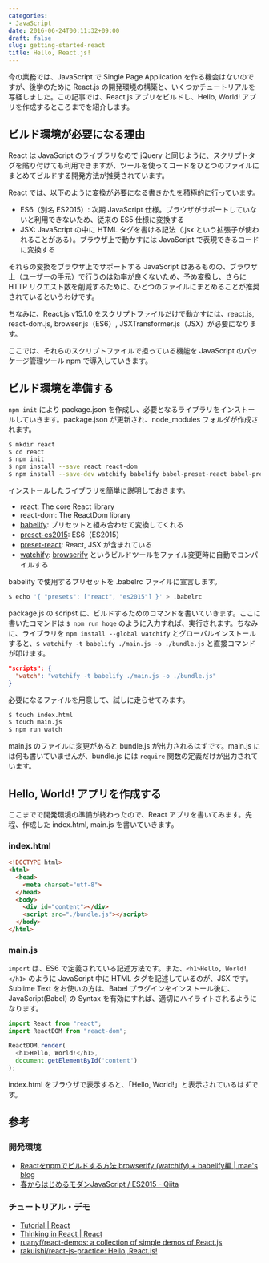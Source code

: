 ```yaml
---
categories:
- JavaScript
date: 2016-06-24T00:11:32+09:00
draft: false
slug: getting-started-react
title: Hello, React.js!
---
```


今の業務では、JavaScript で Single Page Application を作る機会はないのですが、後学のために React.js の開発環境の構築と、いくつかチュートリアルを写経しました。この記事では、React.js アプリをビルドし、Hello, World! アプリを作成するところまでを紹介します。

## ビルド環境が必要になる理由

React は JavaScript のライブラリなので jQuery と同じように、スクリプトタグを貼り付けても利用できますが、ツールを使ってコードをひとつのファイルにまとめてビルドする開発方法が推奨されています。

React では、以下のように変換が必要になる書きかたを積極的に行っています。

* ES6（別名 ES2015）: 次期 JavaScript 仕様。ブラウザがサポートしていないと利用できないため、従来の ES5 仕様に変換する
* JSX: JavaScript の中に HTML タグを書ける記法（.jsx という拡張子が使われることがある）。ブラウザ上で動かすには JavaScript で表現できるコードに変換する

それらの変換をブラウザ上でサポートする JavaScript はあるものの、ブラウザ上（ユーザーの手元）で行うのは効率が良くないため、予め変換し、さらに HTTP リクエスト数を削減するために、ひとつのファイルにまとめることが推奨されているというわけです。

ちなみに、React.js v15.1.0 をスクリプトファイルだけで動かすには、react.js, react-dom.js, browser.js（ES6）, JSXTransformer.js（JSX）が必要になります。

ここでは、それらのスクリプトファイルで担っている機能を JavaScript のパッケージ管理ツール npm で導入していきます。

## ビルド環境を準備する

`npm init` により package.json を作成し、必要となるライブラリをインストールしていきます。package.json が更新され、node_modules フォルダが作成されます。

```bash
$ mkdir react
$ cd react
$ npm init
$ npm install --save react react-dom
$ npm install --save-dev watchify babelify babel-preset-react babel-preset-es2015
```

インストールしたライブラリを簡単に説明しておきます。

* react: The core React library
* react-dom: The ReactDom library
* [babelify](https://github.com/babel/babelify): プリセットと組み合わせて変換してくれる
* [preset-es2015](http://babeljs.io/docs/plugins/preset-es2015/): ES6（ES2015）
* [preset-react](http://babeljs.io/docs/plugins/preset-react/): React, JSX が含まれている
* [watchify](https://github.com/substack/watchify): [browserify](https://github.com/substack/node-browserify) というビルドツールをファイル変更時に自動でコンパイルする

babelify で使用するプリセットを .babelrc ファイルに宣言します。

```bash
$ echo '{ "presets": ["react", "es2015"] }' > .babelrc
```

package.js の scripst に、ビルドするためのコマンドを書いていきます。ここに書いたコマンドは `$ npm run hoge` のように入力すれば、実行されます。ちなみに、ライブラリを `npm install --global watchify` とグローバルインストールすると、`$ watchify -t babelify ./main.js -o ./bundle.js` と直接コマンドが叩けます。

```json
"scripts": {
  "watch": "watchify -t babelify ./main.js -o ./bundle.js"
}
```

必要になるファイルを用意して、試しに走らせてみます。

```bash
$ touch index.html
$ touch main.js
$ npm run watch
```

main.js のファイルに変更があると bundle.js が出力されるはずです。main.js には何も書いていませんが、bundle.js には `require` 関数の定義だけが出力されています。

## Hello, World! アプリを作成する

ここまでで開発環境の準備が終わったので、React アプリを書いてみます。先程、作成した index.html, main.js を書いていきます。

### index.html

```html
<!DOCTYPE html>
<html>
  <head>
    <meta charset="utf-8">
  </head>
  <body>
    <div id="content"></div>
    <script src="./bundle.js"></script>
  </body>
</html>
```

### main.js

`import` は、ES6 で定義されている記述方法です。また、`<h1>Hello, World!</h1>` のように JavaScript 中に HTML タグを記述しているのが、JSX です。Sublime Text をお使いの方は、Babel プラグインをインストール後に、JavaScript(Babel) の Syntax を有効にすれば、適切にハイライトされるようになります。

```javascript
import React from "react";
import ReactDOM from "react-dom";

ReactDOM.render(
  <h1>Hello, World!</h1>,
  document.getElementById('content')
);
```

index.html をブラウザで表示すると、「Hello, World!」と表示されているはずです。

## 参考

### 開発環境

* [Reactをnpmでビルドする方法 browserify (watchify) + babelify編 | mae's blog](http://mae.chab.in/archives/2765)
* [春からはじめるモダンJavaScript / ES2015 - Qiita](http://qiita.com/mizchi/items/3bbb3f466a3b5011b509)

### チュートリアル・デモ

* [Tutorial | React](https://facebook.github.io/react/docs/tutorial.html)
* [Thinking in React | React](https://facebook.github.io/react/docs/thinking-in-react.html)
* [ruanyf/react-demos: a collection of simple demos of React.js](https://github.com/ruanyf/react-demos)
* [rakuishi/react-js-practice: Hello, React.js!](https://github.com/rakuishi/react-js-practice)
